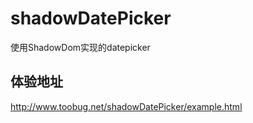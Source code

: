 shadowDatePicker
================

使用ShadowDom实现的datepicker

## 体验地址

<http://www.toobug.net/shadowDatePicker/example.html>